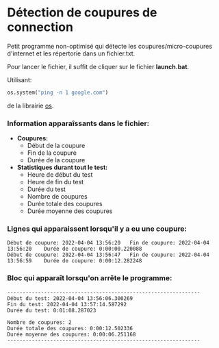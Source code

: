 # **Détection de coupures de connection**

Petit programme non-optimisé qui détecte les coupures/micro-coupures d'internet et les répertorie dans un fichier.txt.

Pour lancer le fichier, il suffit de cliquer sur le fichier **launch.bat**.



Utilisant:
```python
os.system("ping -n 1 google.com")
```
de la librairie [os](https://docs.python.org/3/library/os.html "librairie os").


### **Information apparaîssants dans le fichier:**

* **Coupures:**
    * Début de la coupure
    * Fin de la coupure
    * Durée de la coupure
* **Statistiques durant tout le test:**
    * Heure de début du test
    * Heure de fin du test
    * Durée du test
    * Nombre de coupures
    * Durée totale des coupures
    * Durée moyenne des coupures


### **Lignes qui apparaissent lorsqu'il y a eu une coupure:**

    Début de coupure: 2022-04-04 13:56:20	Fin de coupure: 2022-04-04 13:56:20    Durée de coupure: 0:00:00.220088
    Début de coupure: 2022-04-04 13:56:47	Fin de coupure: 2022-04-04 13:56:59    Durée de coupure: 0:00:12.282248


### **Bloc qui apparaît lorsqu'on arrête le programme:**

    ---------------------------------------------------------------
    Début du test: 2022-04-04 13:56:06.300269
    Fin du test: 2022-04-04 13:57:14.587292
    Durée du test: 0:01:08.287023

    Nombre de coupures: 2
    Durée totale des coupures: 0:00:12.502336
    Durée moyenne des coupures: 0:00:06.251168
    ---------------------------------------------------------------
